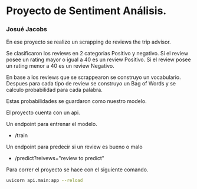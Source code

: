 

# Proyecto de Sentiment Análisis.

### Josué Jacobs 


En ese proyecto se realizo un scrapping de reviews the trip advisor.


Se clasificaron los reviews en 2 categorias Positivo y negativo.
Si el review posee un rating mayor o igual a 40 es un review Positivo.
Si el review posee un rating menor a 40 es un review Negativo.


En base a los reviews que se scrappearon se construyo un vocabulario.
Despues para cada tipo de review se construyo un Bag of Words y se calculo probabilidad
para cada palabra.

Estas probabilidades se guardaron como nuestro modelo.


El proyecto cuenta con un api.

Un endpoint para entrenar el modelo.
- /train

Un endpoint para predecir si un review es bueno o malo 
- /predict?reivews="review to predict"

Para correr el proyecto se hace con el siguiente comando.
``` bash
uvicorn api.main:app --reload
```